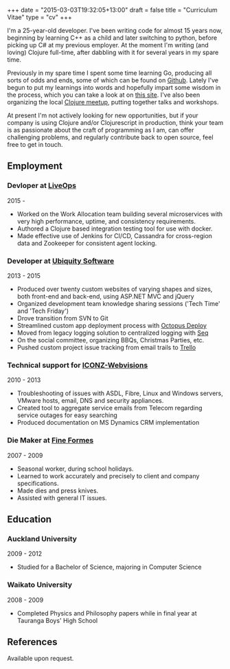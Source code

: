 +++
date = "2015-03-03T19:32:05+13:00"
draft = false
title = "Curriculum Vitae"
type = "cv"
+++

I'm a 25-year-old developer. I've been writing code for almost 15 years now, beginning by learning C++ as a child and later switching to python, before picking up C# at my previous employer. At the moment I'm writing (and loving) Clojure full-time, after dabbling with it for several years in my spare time.

Previously in my spare time I spent some time learning Go, producing all sorts of odds and ends, some of which can be found on [Github](https://github.com/lfn3). Lately I've begun to put my learnings into words and hopefully impart some wisdom in the process, which you can take a look at on [this site](/). I've also been organizing the local [Clojure meetup](http://www.meetup.com/Auckland-Clojure/), putting together talks and workshops.

At present I'm not actively looking for new opportunities, but if your company is using Clojure and/or Clojurescript in production, think your team is as passionate about the craft of programming as I am, can offer challenging problems, and regularly contribute back to open source, feel free to get in touch.

## Employment
### Devloper at [LiveOps](https://www.liveopscloud.com/)
<div class="years">2015 - 	 </div>

- Worked on the Work Allocation team building several microservices with very high performance, uptime, and consistency requirements.
- Authored a Clojure based integration testing tool for use with docker.
- Made effective use of Jenkins for CI/CD, Cassandra for cross-region data and Zookeeper for consistent agent locking.

### Developer at [Ubiquity Software](https://www.ubiquity.co.nz/)
<div class="years">2013 - 2015</div>

- Produced over twenty custom websites of varying shapes and sizes, both front-end and back-end, using ASP.NET MVC and jQuery
- Organized development team knowledge sharing sessions ('Tech Time' and 'Tech Friday')
- Drove transition from SVN to Git
- Streamlined custom app deployment process with [Octopus Deploy](https://octopusdeploy.com/)
- Moved from legacy logging solution to centralized logging with [Seq](https://getseq.net/)
- On the social committee, organizing BBQs, Christmas Parties, etc.
- Pushed custom project issue tracking from email trails to [Trello](https://trello.com)

### Technical support for [ICONZ-Webvisions](http://iconz-webvisions.com/en)
<div class="years">2010 - 2013</div>

- Troubleshooting of issues with ASDL, Fibre, Linux and Windows servers, VMware hosts, email, DNS and security appliances.
- Created tool to aggregate service emails from Telecom regarding service outages for easy searching
- Produced documentation on MS Dynamics CRM implementation

### Die Maker at [Fine Formes](http://www.fineformes.co.nz/)
<div class="years">2007 - 2009</div>

- Seasonal worker, during school holidays.
- Learned to work accurately and precisely to client and company specifications.
- Made dies and press knives.
- Assisted with general IT issues.

## Education
### Auckland University
<div class="years">2009 - 2012</div>

- Studied for a Bachelor of Science, majoring in Computer Science

### Waikato University
<div class="years">2008 - 2009</div>

- Completed Physics and Philosophy papers while in final year at Tauranga Boys' High School

## References

Available upon request.